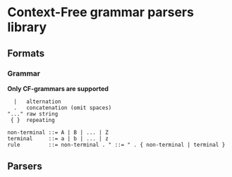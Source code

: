 # Context-Free grammar parsers library

## Formats

### Grammar

**Only CF-grammars are supported**

```
  |   alternation
  .   concatenation (omit spaces)
"..." raw string
 { }  repeating

non-terminal ::= A | B | ... | Z
terminal     ::= a | b | ... | z
rule         ::= non-terminal . " ::= " . { non-terminal | terminal }
```

## Parsers
